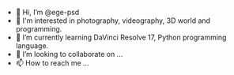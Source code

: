 - 👋 Hi, I’m @ege-psd
- 👀 I'm interested in photography, videography, 3D world and programming.
- 🌱 I’m currently learning DaVinci Resolve 17, Python programming language.
- 💞️ I’m looking to collaborate on ...
- 📫 How to reach me ...

<!---
ege-psd/ege-psd is a ✨ special ✨ repository because its `README.md` (this file) appears on your GitHub profile.
You can click the Preview link to take a look at your changes.
--->
